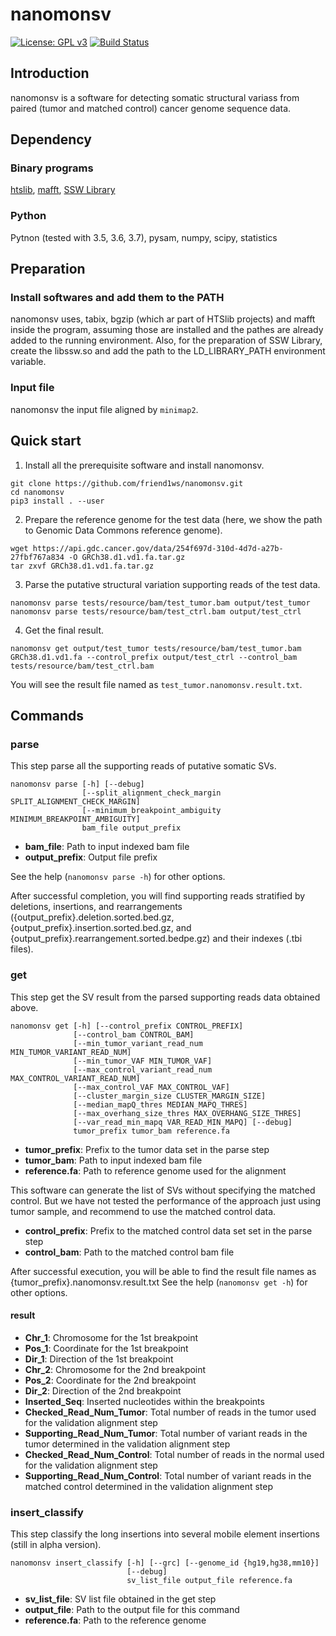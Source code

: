 # nanomonsv

[![License: GPL v3](https://img.shields.io/badge/License-GPL%20v3-blue.svg)](https://www.gnu.org/licenses/gpl-3.0)
[![Build Status](https://travis-ci.org/friend1ws/nanomonsv.svg?branch=master)](https://travis-ci.org/friend1ws/nanomonsv)

## Introduction

nanomonsv is a software for detecting somatic structural variass from paired (tumor and matched control) cancer genome sequence data. 

## Dependency

### Binary programs
[htslib](http://www.htslib.org/), [mafft](https://mafft.cbrc.jp/alignment/software/), [SSW Library](https://github.com/mengyao/Complete-Striped-Smith-Waterman-Library)

### Python
Pytnon (tested with 3.5, 3.6, 3.7), pysam, numpy, scipy, statistics

## Preparation

### Install softwares and add them to the PATH

nanomonsv uses, tabix, bgzip (which ar part of HTSlib projects) and mafft inside the program,
assuming those are installed and the pathes are already added to the running environment.
Also, for the preparation of SSW Library, 
create the libssw.so and add the path to the LD_LIBRARY_PATH environment variable.

### Input file

nanomonsv the input file aligned by `minimap2`. 


## Quick start

1. Install all the prerequisite software and install nanomonsv.
```
git clone https://github.com/friend1ws/nanomonsv.git
cd nanomonsv
pip3 install . --user
```

2. Prepare the reference genome for the test data (here, we show the path to Genomic Data Commons reference genome).
```
wget https://api.gdc.cancer.gov/data/254f697d-310d-4d7d-a27b-27fbf767a834 -O GRCh38.d1.vd1.fa.tar.gz
tar zxvf GRCh38.d1.vd1.fa.tar.gz
```

3. Parse the putative structural variation supporting reads of the test data.
```
nanomonsv parse tests/resource/bam/test_tumor.bam output/test_tumor
nanomonsv parse tests/resource/bam/test_ctrl.bam output/test_ctrl
```

4. Get the final result.
```
nanomonsv get output/test_tumor tests/resource/bam/test_tumor.bam GRCh38.d1.vd1.fa --control_prefix output/test_ctrl --control_bam tests/resource/bam/test_ctrl.bam
```

You will see the result file named as `test_tumor.nanomonsv.result.txt`.

## Commands

### parse

This step parse all the supporting reads of putative somatic SVs.

```
nanomonsv parse [-h] [--debug]
                [--split_alignment_check_margin SPLIT_ALIGNMENT_CHECK_MARGIN]
                [--minimum_breakpoint_ambiguity MINIMUM_BREAKPOINT_AMBIGUITY]
                bam_file output_prefix
```
- **bam_file**: Path to input indexed bam file
- **output_prefix**: Output file prefix

See the help (`nanomonsv parse -h`) for other options.

After successful completion, you will find supporting reads stratified by deletions, insertions, and rearrangements
({output_prefix}.deletion.sorted.bed.gz, {output_prefix}.insertion.sorted.bed.gz, and {output_prefix}.rearrangement.sorted.bedpe.gz)
and their indexes (.tbi files). 


### get

This step get the SV result from the parsed supporting reads data obtained above.

```
nanomonsv get [-h] [--control_prefix CONTROL_PREFIX]
              [--control_bam CONTROL_BAM]
              [--min_tumor_variant_read_num MIN_TUMOR_VARIANT_READ_NUM]
              [--min_tumor_VAF MIN_TUMOR_VAF]
              [--max_control_variant_read_num MAX_CONTROL_VARIANT_READ_NUM]
              [--max_control_VAF MAX_CONTROL_VAF]
              [--cluster_margin_size CLUSTER_MARGIN_SIZE]
              [--median_mapQ_thres MEDIAN_MAPQ_THRES]
              [--max_overhang_size_thres MAX_OVERHANG_SIZE_THRES]
              [--var_read_min_mapq VAR_READ_MIN_MAPQ] [--debug]
              tumor_prefix tumor_bam reference.fa
 ```
 - **tumor_prefix**: Prefix to the tumor data set in the parse step
 - **tumor_bam**: Path to input indexed bam file
 - **reference.fa**: Path to reference genome used for the alignment
 
This software can generate the list of SVs without specifying the matched control.
But we have not tested the performance of the approach just using tumor sample, and recommend to use the matched control data.
- **control_prefix**: Prefix to the matched control data set set in the parse step
- **control_bam**: Path to the matched control bam file

After successful execution, you will be able to find the result file names as {tumor_prefix}.nanomonsv.result.txt
See the help (`nanomonsv get -h`) for other options. 

#### result

* **Chr_1**: Chromosome for the 1st breakpoint
* **Pos_1**: Coordinate for the 1st breakpoint
* **Dir_1**: Direction of the 1st breakpoint
* **Chr_2**: Chromosome for the 2nd breakpoint
* **Pos_2**: Coordinate for the 2nd breakpoint
* **Dir_2**: Direction of the 2nd breakpoint
* **Inserted_Seq**: Inserted nucleotides within the breakpoints
* **Checked_Read_Num_Tumor**: Total number of reads in the tumor used for the validation alignment step
* **Supporting_Read_Num_Tumor**: Total number of variant reads in the tumor determined in the validation alignment step
* **Checked_Read_Num_Control**: Total number of reads in the normal used for the validation alignment step
* **Supporting_Read_Num_Control**: Total number of variant reads in the matched control determined in the validation alignment step

### insert_classify

This step classify the long insertions into several mobile element insertions (still in alpha version).

```
nanomonsv insert_classify [-h] [--grc] [--genome_id {hg19,hg38,mm10}]
                          [--debug]
                          sv_list_file output_file reference.fa
```
- **sv_list_file**: SV list file obtained in the get step
- **output_file**: Path to the output file for this command
- **reference.fa**: Path to the reference genome


